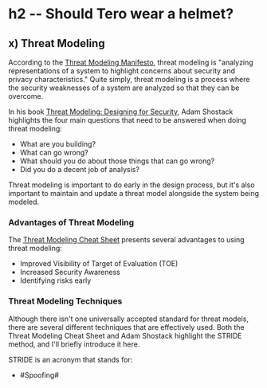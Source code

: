 # h2 -- Should Tero wear a helmet?

## x) Threat Modeling

According to the [Threat Modeling Manifesto](https://www.threatmodelingmanifesto.org/), threat modeling is "analyzing representations of a system to highlight concerns about security and privacy characteristics."  Quite simply, threat modeling is a process where the security weaknesses of a system are analyzed so that they can be overcome.

In his book [Threat Modeling: Designing for Security](https://learning.oreilly.com/library/view/threat-modeling-designing/9781118810057/9781118810057c01.xhtml#c1), Adam Shostack highlights the four main questions that need to be answered when doing threat modeling:

-  What are you building?
-  What can go wrong?
-  What should you do about those things that can go wrong?
-  Did you do a decent job of analysis?

Threat modeling is important to do early in the design process, but it's also important to maintain and update a threat model alongside the system being modeled.

### Advantages of Threat Modeling

The [Threat Modeling Cheat Sheet](https://cheatsheetseries.owasp.org/cheatsheets/Threat_Modeling_Cheat_Sheet.html) presents several advantages to using threat modeling:

-  Improved Visibility of Target of Evaluation (TOE)
-  Increased Security Awareness
-  Identifying risks early

### Threat Modeling Techniques
Although there isn't one universally accepted standard for threat models, there are several different techniques that are effectively used.  Both the Threat Modeling Cheat Sheet and Adam Shostack highlight the STRIDE method, and I'll briefly introduce it here.

STRIDE is an acronym that stands for:

-  #Spoofing#  

